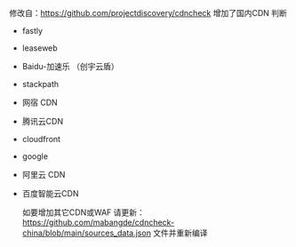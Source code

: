修改自：https://github.com/projectdiscovery/cdncheck
增加了国内CDN 判断

- fastly
- leaseweb
- Baidu-加速乐 （创宇云盾）
- stackpath
- 网宿 CDN
- 腾讯云CDN
- cloudfront
- google
- 阿里云 CDN
- 百度智能云CDN

  如要增加其它CDN或WAF 请更新：
https://github.com/mabangde/cdncheck-china/blob/main/sources_data.json 文件并重新编译
